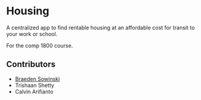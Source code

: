 # Housing

A centralized app to find rentable housing at an affordable cost for transit to your work or school.

For the comp 1800 course.

## Contributors

* [Braeden Sowinski](https://github.com/SowinskiBraeden)
* Trishaan Shetty
* Calvin Arifianto